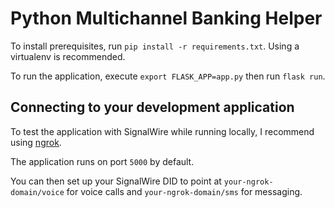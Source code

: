 # Python Multichannel Banking Helper

To install prerequisites, run `pip install -r requirements.txt`. Using a virtualenv is recommended.

To run the application, execute `export FLASK_APP=app.py` then run `flask run`.

## Connecting to your development application

To test the application with SignalWire while running locally, I recommend using [ngrok](https://ngrok.com/).

The application runs on port `5000` by default.

You can then set up your SignalWire DID to point at `your-ngrok-domain/voice` for voice calls and `your-ngrok-domain/sms` for messaging.